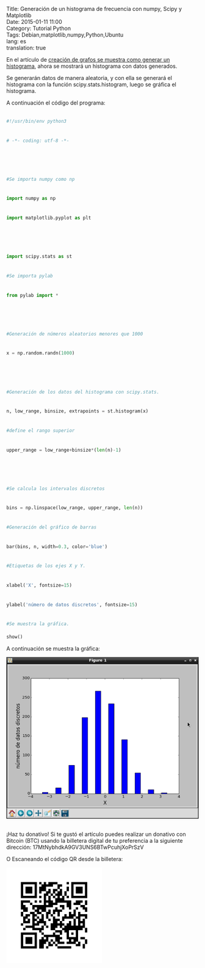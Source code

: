 Title: Generación de un histograma de frecuencia con numpy, Scipy y Matplotlib  
Date: 2015-01-11 11:00  
Category: Tutorial Python  
Tags: Debian,matplotlib,numpy,Python,Ubuntu  
lang: es  
translation: true

En el artículo de [creación de grafos se muestra como generar un histograma](https://www.seraph.to/creacion-de-grafos-con-networkx-parte-2.html#creacion-de-grafos-con-networkx-parte-2), ahora se mostrará un histograma con datos generados.

Se generarán datos de manera aleatoria, y con ella se generará el histograma con la función scipy.stats.histogram, luego se gráfica el histograma.

A continuación el código del programa:

```python

#!/usr/bin/env python3


# -*- coding: utf-8 -*-





#Se importa numpy como np


import numpy as np


import matplotlib.pyplot as plt





import scipy.stats as st


#Se importa pylab


from pylab import *





#Generación de números aleatorios menores que 1000


x = np.random.randn(1000)





#Generación de los datos del histograma con scipy.stats.


n, low_range, binsize, extrapoints = st.histogram(x)


#define el rango superior


upper_range = low_range+binsize*(len(n)-1)





#Se calcula los intervalos discretos


bins = np.linspace(low_range, upper_range, len(n))


#Generación del gráfico de barras


bar(bins, n, width=0.3, color='blue')


#Etiquetas de los ejes X y Y.


xlabel('X', fontsize=15)


ylabel('número de datos discretos', fontsize=15)


#Se muestra la gráfica.

show()
```

A continuación se muestra la gráfica:

![](./images/generaciondeunhistogramadefrecuenciaconnumpyscipyymatplotlib-1.png)


##  ##
¡Haz tu donativo!
Si te gustó el artículo puedes realizar un donativo con Bitcoin (BTC)
usando la billetera digital de tu preferencia a la siguiente
dirección: 17MtNybhdkA9GV3UNS6BTwPcuhjXoPrSzV

O Escaneando el código QR desde la billetera:

![17MtNybhdkA9GV3UNS6BTwPcuhjXoPrSzV](./images/17MtNybhdkA9GV3UNS6BTwPcuhjXoPrSzV.png)